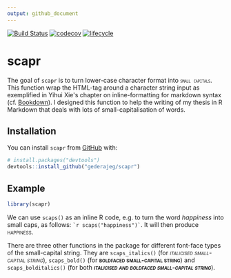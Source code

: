 ```yaml
---
output: github_document
---
```


<!-- README.md is generated from README.Rmd. Please edit that file -->
<!-- rmarkdown v1 -->

[![Build Status](https://travis-ci.org/gederajeg/scapr.svg?branch=master)](https://travis-ci.org/gederajeg/scapr) [![codecov](https://codecov.io/gh/gederajeg/scapr/branch/master/graph/badge.svg)](https://codecov.io/gh/gederajeg/scapr) [![lifecycle](https://img.shields.io/badge/lifecycle-maturing-blue.svg)](https://www.tidyverse.org/lifecycle/#maturing)



# scapr

The goal of `scapr` is to turn lower-case character format into <span style = "font-variant:small-caps;">`small capitals`</span>. This function wrap the HTML-tag around a character string input as exemplified in Yihui Xie's chapter on inline-formatting for markdown syntax (cf.  [Bookdown](https://bookdown.org/yihui/bookdown/markdown-syntax.html)). I designed this function to help the writing of my thesis in R Markdown that deals with lots of small-capitalisation of words.

## Installation

You can install `scapr` from [GitHub](https://github.com/) with:

``` r
# install.packages("devtools")
devtools::install_github("gederajeg/scapr")
```
## Example


```r
library(scapr)
```


We can use `scaps()` as an inline R code, e.g. to turn the word *happiness* into small caps, as follows: `` `r scaps("happiness")` ``. It will then produce <span style = 'font-variant:small-caps;'>happiness</span>.

There are three other functions in the package for different font-face types of the small-capital string. They are `scaps_italics()` (for <span style = 'font-variant:small-caps;'>_italicised small-captial string_</span>), `scaps_bold()` (for <span style = 'font-variant:small-caps;'>__boldfaced small-capital string__</span>) and `scaps_bolditalics()` (for both <span style = 'font-variant:small-caps;'>__*italicised and boldfaced small-capital string*__</span>).

